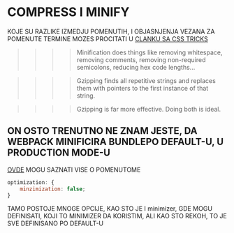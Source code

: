 # COMPRESS I MINIFY

KOJE SU RAZLIKE IZMEDJU POMENUTIH, I OBJASNJENJA VEZANA ZA POMENUTE TERMINE MOZES PROCITATI U [CLANKU SA CSS TRICKS](https://css-tricks.com/the-difference-between-minification-and-gzipping/)

>>>> Minification does things like removing whitespace, removing comments, removing non-required semicolons, reducing hex code lengths...

>>>> Gzipping finds all repetitive strings and replaces them with pointers to the first instance of that string.

>>>> Gzipping is far more effective. Doing both is ideal.

## ON OSTO TRENUTNO NE ZNAM JESTE, DA WEBPACK MINIFICIRA BUNDLEPO DEFAULT-U, U PRODUCTION MODE-U

[OVDE](https://webpack.js.org/configuration/optimization#optimizationminimize) MOGU SAZNATI VISE O POMENUTOME

```javascript
optimization: {
    minzimization: false;
}
```

TAMO POSTOJE MNOGE OPCIJE, KAO STO JE I minimizer, GDE MOGU DEFINISATI, KOJI TO MINIMIZER DA KORISTIM, ALI KAO STO REKOH, TO JE SVE DEFINISANO PO DEFAULT-U